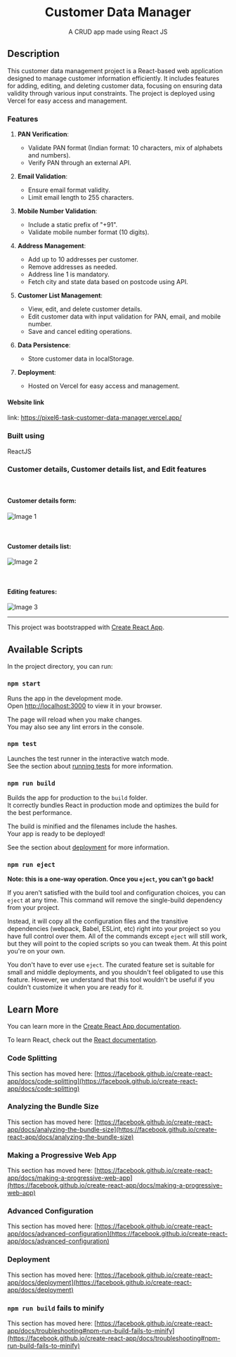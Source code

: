<div align="center">
    <h1 align="center">Customer Data Manager</h1>
  <p align="center">
    A CRUD app made using React JS
    <br />
    </p>
</div>

## Description

This customer data management project is a React-based web application designed to manage customer information efficiently. It includes features for adding, editing, and deleting customer data, focusing on ensuring data validity through various input constraints. The project is deployed using Vercel for easy access and management.

### Features

1. **PAN Verification**:
   - Validate PAN format (Indian format: 10 characters, mix of alphabets and numbers).
   - Verify PAN through an external API.

2. **Email Validation**:
   - Ensure email format validity.
   - Limit email length to 255 characters.

3. **Mobile Number Validation**:
   - Include a static prefix of "+91".
   - Validate mobile number format (10 digits).

4. **Address Management**:
   - Add up to 10 addresses per customer.
   - Remove addresses as needed.
   - Address line 1 is mandatory.
   - Fetch city and state data based on postcode using API.

5. **Customer List Management**:
   - View, edit, and delete customer details.
   - Edit customer data with input validation for PAN, email, and mobile number.
   - Save and cancel editing operations.

6. **Data Persistence**:
   - Store customer data in localStorage.

7. **Deployment**:
   - Hosted on Vercel for easy access and management.

#### Website link 
link: https://pixel6-task-customer-data-manager.vercel.app/

### Built using 
ReactJS

### Customer details, Customer details list, and Edit features
<br>

#### Customer details form:
![Image 1](https://github.com/PriyaKsagar2/Pixel6_task_CustomerDataManager/blob/master/readme%20images/localhost_3000_.png)

<br>

#### Customer details list:
![Image 2](https://github.com/PriyaKsagar2/Pixel6_task_CustomerDataManager/blob/master/readme%20images/Screenshot%20(1957).png)

<br>

#### Editing features:
![Image 3](https://github.com/PriyaKsagar2/Pixel6_task_CustomerDataManager/blob/master/readme%20images/Screenshot%20(1958).png)

<hr>

This project was bootstrapped with [Create React App](https://github.com/facebook/create-react-app).

## Available Scripts

In the project directory, you can run:

### `npm start`

Runs the app in the development mode.\
Open [http://localhost:3000](http://localhost:3000) to view it in your browser.

The page will reload when you make changes.\
You may also see any lint errors in the console.

### `npm test`

Launches the test runner in the interactive watch mode.\
See the section about [running tests](https://facebook.github.io/create-react-app/docs/running-tests) for more information.

### `npm run build`

Builds the app for production to the `build` folder.\
It correctly bundles React in production mode and optimizes the build for the best performance.

The build is minified and the filenames include the hashes.\
Your app is ready to be deployed!

See the section about [deployment](https://facebook.github.io/create-react-app/docs/deployment) for more information.

### `npm run eject`

**Note: this is a one-way operation. Once you `eject`, you can't go back!**

If you aren't satisfied with the build tool and configuration choices, you can `eject` at any time. This command will remove the single-build dependency from your project.

Instead, it will copy all the configuration files and the transitive dependencies (webpack, Babel, ESLint, etc) right into your project so you have full control over them. All of the commands except `eject` will still work, but they will point to the copied scripts so you can tweak them. At this point you're on your own.

You don't have to ever use `eject`. The curated feature set is suitable for small and middle deployments, and you shouldn't feel obligated to use this feature. However, we understand that this tool wouldn't be useful if you couldn't customize it when you are ready for it.

## Learn More

You can learn more in the [Create React App documentation](https://facebook.github.io/create-react-app/docs/getting-started).

To learn React, check out the [React documentation](https://reactjs.org/).

### Code Splitting

This section has moved here: [https://facebook.github.io/create-react-app/docs/code-splitting](https://facebook.github.io/create-react-app/docs/code-splitting)

### Analyzing the Bundle Size

This section has moved here: [https://facebook.github.io/create-react-app/docs/analyzing-the-bundle-size](https://facebook.github.io/create-react-app/docs/analyzing-the-bundle-size)

### Making a Progressive Web App

This section has moved here: [https://facebook.github.io/create-react-app/docs/making-a-progressive-web-app](https://facebook.github.io/create-react-app/docs/making-a-progressive-web-app)

### Advanced Configuration

This section has moved here: [https://facebook.github.io/create-react-app/docs/advanced-configuration](https://facebook.github.io/create-react-app/docs/advanced-configuration)

### Deployment

This section has moved here: [https://facebook.github.io/create-react-app/docs/deployment](https://facebook.github.io/create-react-app/docs/deployment)

### `npm run build` fails to minify

This section has moved here: [https://facebook.github.io/create-react-app/docs/troubleshooting#npm-run-build-fails-to-minify](https://facebook.github.io/create-react-app/docs/troubleshooting#npm-run-build-fails-to-minify)
